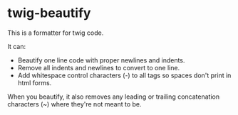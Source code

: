 # twig-beautify

This is a formatter for twig code.

It can:
- Beautify one line code with proper newlines and indents.
- Remove all indents and newlines to convert to one line.
- Add whitespace control characters (-) to all tags so spaces don't print in html forms.

When you beautify, it also removes any leading or trailing concatenation characters (~) where they're not meant to be.